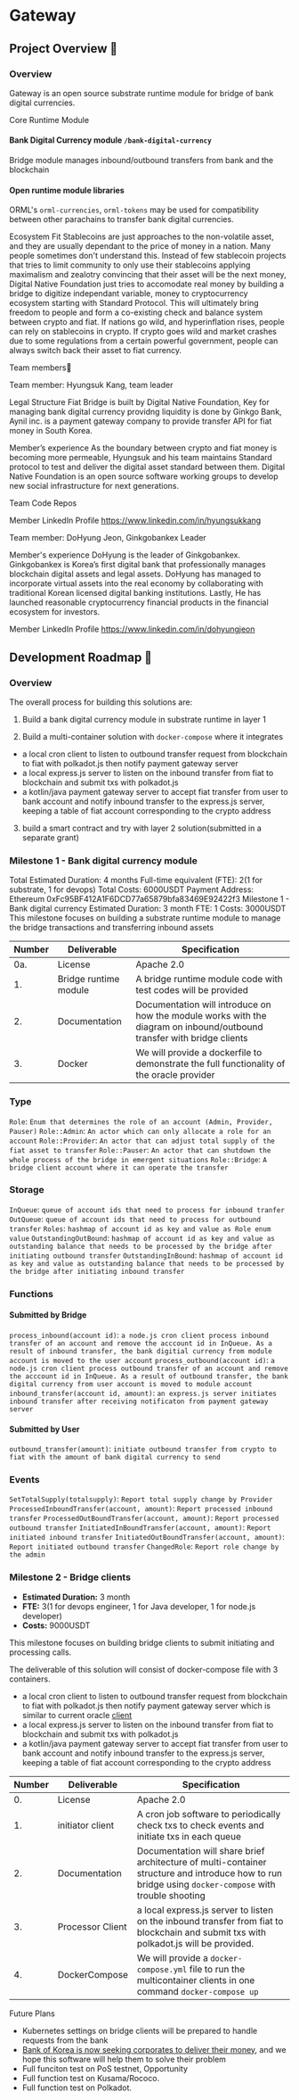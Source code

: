 # Gateway


## Project Overview :page_facing_up:

### Overview

Gateway is an open source substrate runtime module for bridge of bank digital currencies.


Core Runtime Module

#### Bank Digital Currency module `/bank-digital-currency`

Bridge module manages inbound/outbound transfers from bank and the blockchain

#### Open runtime module libraries

ORML's `orml-currencies`, `orml-tokens` may be used for compatibility between other parachains to transfer bank digital currencies.

Ecosystem Fit
Stablecoins are just approaches to the non-volatile asset, and they are usually dependant to the price of money in a nation. Many people sometimes don't understand this. Instead of few stablecoin projects that tries to limit community to only use their stablecoins applying maximalism and zealotry convincing that their asset will be the next money, Digital Native Foundation just tries to accomodate real money by building a bridge to digitize independant variable, money to cryptocurrency ecosystem starting with Standard Protocol. This will ultimately bring freedom to people and form a co-existing check and balance system between crypto and fiat. If nations go wild, and hyperinflation rises, people can rely on stablecoins in crypto. If crypto goes wild and market crashes due to some regulations from a certain powerful government, people can always switch back their asset to fiat currency.


Team members:busts_in_silhouette:

Team member:
Hyungsuk Kang, team leader

Legal Structure
Fiat Bridge is built by Digital Native Foundation, Key for managing bank digital currency providng liquidity is done by Ginkgo Bank, Aynil inc. is a payment gateway company to provide transfer API for fiat money in South Korea. 

Member’s experience
As the boundary between crypto and fiat money is becoming more permeable, Hyungsuk and his team maintains Standard protocol to test and deliver the digital asset standard between them. Digital Native Foundation is an open source software working groups to develop new social infrastructure for next generations.

Team Code Repos

Member LinkedIn Profile
https://www.linkedin.com/in/hyungsukkang

Team member:
DoHyung Jeon, Ginkgobankex Leader

Member's experience
DoHyung is the leader of Ginkgobankex. Ginkgobankex is Korea’s first digital bank that professionally manages blockchain digital assets and legal assets. DoHyung has managed to incorporate virtual assets into the real economy by collaborating with traditional Korean licensed digital banking institutions. Lastly, He has launched reasonable cryptocurrency financial products in the financial ecosystem for investors. 


Member LinkedIn Profile
https://www.linkedin.com/in/dohyungjeon



## Development Roadmap :nut_and_bolt:

### Overview

The overall process for building this solutions are:

1. Build a bank digital currency module in substrate runtime in layer 1


2. Build a multi-container solution with `docker-compose` where it integrates 
- a local cron client to listen to outbound transfer request from blockchain to fiat with polkadot.js then notify payment gateway server 
- a local express.js server to listen on the inbound transfer from fiat to blockchain and submit txs with polkadot.js 
- a kotlin/java payment gateway server to accept fiat transfer from user to bank account and notify inbound transfer to the express.js server, keeping a table of fiat account corresponding to the crypto address 

3. build a smart contract and try with layer 2 solution(submitted in a separate grant)

### Milestone 1 - Bank digital currency module

Total Estimated Duration: 4 months
Full-time equivalent (FTE): 2(1 for substrate, 1 for devops)
Total Costs: 6000USDT
Payment Address: Ethereum 0xFc95BF412A1F6DCD77a65879bfa83469E92422f3
Milestone 1 - Bank digital currency 
Estimated Duration: 3 month
FTE: 1
Costs: 3000USDT
This milestone focuses on building a substrate runtime module to manage the bridge transactions and transferring inbound assets 

| Number | Deliverable | Specification |
| ------------- | ------------- | ------------- |
| 0a. | License | Apache 2.0|
| 1. | Bridge runtime module | A bridge runtime module code with test codes will be provided |
| 2. | Documentation | Documentation will introduce on how the module works with the diagram on inbound/outbound transfer with bridge clients | 
| 3. | Docker | We will provide a dockerfile to demonstrate the full functionality of the oracle provider |

### Type
`Role`: `Enum that determines the role of an account (Admin, Provider, Pauser)`
`Role::Admin`: `An actor which can only allocate a role for an account`
`Role::Provider`: `An actor that can adjust total supply of the fiat asset to transfer`
`Role::Pauser`: `An actor that can shutdown the whole process of the bridge in emergent situations`
`Role::Bridge`: `A bridge client account where it can operate the transfer`

### Storage
`InQueue`: `queue of account ids that need to process for inbound tranfer`
`OutQueue`: `queue of account ids that need to process for outbound transfer`
`Roles`: `hashmap of account id as key and value as Role enum value`
`OutstandingOutBound`: `hashmap of account id as key and value as outstanding balance that needs to be processed by the bridge after initiating outbound transfer`
`OutstandingInBound`: `hashmap of account id as key and value as outstanding balance that needs to be processed by the bridge after initiating inbound transfer`


### Functions

#### Submitted by Bridge
`process_inbound(account id)`: `a node.js cron client process inbound transfer of an account and remove the acccount id in InQueue. As a result of inbound transfer, the bank digitial currency from module account is moved to the user account`
`process_outbound(account id)`: `a node.js cron client process outbound transfer of an account and remove the acccount id in InQueue. As a result of outbound transfer, the bank digital currency from user account is moved to module account`
`inbound_transfer(account id, amount)`: `an express.js server initiates inbound transfer after receiving notificaton from payment gateway server`

#### Submitted by User
`outbound_transfer(amount)`: `initiate outbound transfer from crypto to fiat with the amount of bank digital currency to send`

### Events
`SetTotalSupply(totalsupply)`: `Report total supply change by Provider`
`ProcessedInboundTransfer(account, amount)`: `Report processed inbound transfer`
`ProcessedOutBoundTransfer(account, amount)`: `Report processed outbound transfer`
`InitiatedInBoundTransfer(account, amount)`: `Report initiated inbound transfer`
`InitiatedOutBoundTransfer(account, amount)`: `Report initiated outbound transfer`
`ChangedRole`: `Report role change by the admin`

### Milestone 2 - Bridge clients 
* **Estimated Duration:** 3 month
* **FTE:**  3(1 for devops engineer, 1 for Java developer, 1 for node.js developer)
* **Costs:** 9000USDT

This milestone focuses on building bridge clients to submit initiating and processing calls.

The deliverable of this solution will consist of docker-compose file with 3 containers.
- a local cron client to listen to outbound transfer request from blockchain to fiat with polkadot.js then notify payment gateway server which is similar to current oracle [client](https://github.com/digitalnativeinc/lumen)
- a local express.js server to listen on the inbound transfer from fiat to blockchain and submit txs with polkadot.js 
- a kotlin/java payment gateway server to accept fiat transfer from user to bank account and notify inbound transfer to the express.js server, keeping a table of fiat account corresponding to the crypto address



| Number | Deliverable | Specification |
| ------------- | ------------- | ------------- |
| 0. | License | Apache 2.0|
| 1. | initiator client | A cron job software to periodically check txs to check events and initiate txs in each queue |
| 2. | Documentation | Documentation will share brief architecture of multi-container structure and introduce how to run bridge using `docker-compose` with trouble shooting | 
| 3. | Processor Client | a local express.js server to listen on the inbound transfer from fiat to blockchain and submit txs with polkadot.js will be provided. |  
| 4. | DockerCompose | We will provide a `docker-compose.yml` file to run the multicontainer clients in one command `docker-compose up`|


Future Plans
- Kubernetes settings on bridge clients will be prepared to handle requests from the bank
- [Bank of Korea is now seeking corporates to deliver their money](https://www.bok.or.kr/portal/bbs/P0000559/view.do?nttId=10064600&menuNo=200690), and we hope this software will help them to solve their problem
- Full funciton test on PoS testnet, Opportunity
- Full function test on Kusama/Rococo.
- Full function test on Polkadot.

